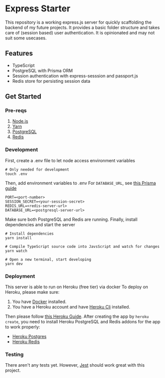 # Express Starter

This repository is a working express.js server for quickly scaffolding the backend of my future projects. It provides a basic folder structure and takes care of (session based) user authentication. It is opinionated and may not suit some usecases.

## Features

- TypeScript
- PostgreSQL with Prisma ORM
- Session authentication with express-sesssion and passport.js
- Redis store for persisting session data

## Get Started

### Pre-reqs

1. [Node.js](https://nodejs.org/en/)
2. [Yarn](https://classic.yarnpkg.com/lang/en/docs/install/#windows-stable)
3. [PostgreSQL](https://www.postgresql.org/download/)
4. [Redis](https://redis.io/topics/quickstart)

### Development

First, create a .env file to let node access environment variables

```shell
# Only needed for development
touch .env
```

Then, add environment variables to .env
For `DATABASE_URL`, see [this Prisma guide](https://www.prisma.io/docs/getting-started/setup-prisma/start-from-scratch/relational-databases/connect-your-database-typescript-postgres)

```
PORT=<port-number>
SESSION_SECRET=<your-session-secret>
REDIS_URL=<redis-server-url>
DATABASE_URL=<postgresql-server-url>
```

Make sure both PostgreSQL and Redis are running.
Finally, install dependencies and start the server

```shell
# Install dependencies
yarn install

# Compile TypeScript source code into JavsScript and watch for changes
yarn watch

# Open a new terminal, start developing
yarn dev
```

### Deployment

This server is able to run on Heroku (free tier) via docker
To deploy on Heroku, please make sure:

1. You have [Docker](https://docs.docker.com/get-docker/) installed.
2. You have a Heroku account and have [Heroku Cli](https://devcenter.heroku.com/articles/heroku-cli) installed.

Then please follow [this Heroku Guide](https://devcenter.heroku.com/articles/container-registry-and-runtime). After creating the app by `heroku create`, you need to install Heroku PostgreSQL and Redis addons for the app to work properly:

- [Heroku Postgres](https://devcenter.heroku.com/articles/heroku-postgresql)
- [Heroku Redis](https://devcenter.heroku.com/articles/heroku-redis)

### Testing

There aren't any tests yet. However, [Jest](https://jestjs.io/docs/getting-started) should work great with this project.

